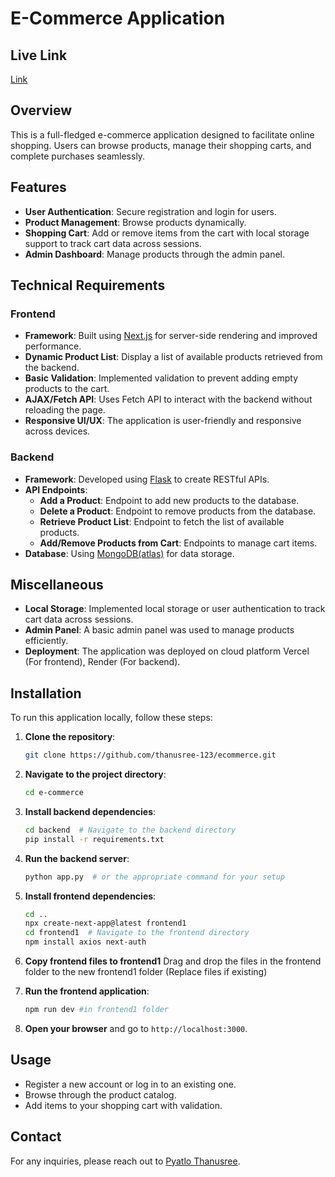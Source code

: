 # E-Commerce Application


## Live Link
[Link](https://ecommerce-navy-seven-30.vercel.app/)


## Overview
This is a full-fledged e-commerce application designed to facilitate online shopping. Users can browse products, manage their shopping carts, and complete purchases seamlessly.

## Features
- **User Authentication**: Secure registration and login for users.
- **Product Management**: Browse products dynamically.
- **Shopping Cart**: Add or remove items from the cart with local storage support to track cart data across sessions.
- **Admin Dashboard**: Manage products through the admin panel.
  
## Technical Requirements

### Frontend
- **Framework**: Built using [Next.js](https://nextjs.org/) for server-side rendering and improved performance.
- **Dynamic Product List**: Display a list of available products retrieved from the backend.
- **Basic Validation**: Implemented validation to prevent adding empty products to the cart.
- **AJAX/Fetch API**: Uses Fetch API to interact with the backend without reloading the page.
- **Responsive UI/UX**: The application is user-friendly and responsive across devices.

### Backend
- **Framework**: Developed using [Flask](https://flask.palletsprojects.com/) to create RESTful APIs.
- **API Endpoints**:
  - **Add a Product**: Endpoint to add new products to the database.
  - **Delete a Product**: Endpoint to remove products from the database.
  - **Retrieve Product List**: Endpoint to fetch the list of available products.
  - **Add/Remove Products from Cart**: Endpoints to manage cart items.
- **Database**: Using [MongoDB(atlas)](https://www.mongodb.com/) for data storage.

## Miscellaneous
- **Local Storage**: Implemented local storage or user authentication to track cart data across sessions.
- **Admin Panel**: A basic admin panel was used to manage products efficiently.
- **Deployment**: The application was deployed on cloud platform Vercel (For frontend), Render (For backend).

## Installation

To run this application locally, follow these steps:

1. **Clone the repository**:
   ```bash
   git clone https://github.com/thanusree-123/ecommerce.git
   ```
   
2. **Navigate to the project directory**:
   ```bash
   cd e-commerce
   ```

3. **Install backend dependencies**:
   ```bash
   cd backend  # Navigate to the backend directory
   pip install -r requirements.txt 
   ```

4. **Run the backend server**:
   ```bash
   python app.py  # or the appropriate command for your setup
   ```
5. **Install frontend dependencies**:
   ```bash
   cd ..
   npx create-next-app@latest frontend1
   cd frontend1  # Navigate to the frontend directory
   npm install axios next-auth 
   ```
6. **Copy frontend files to frontend1**
   Drag and drop the files in the frontend folder to the new frontend1 folder (Replace files if existing)
   
7. **Run the frontend application**:
   ```bash
   npm run dev #in frontend1 folder  
   ```

7. **Open your browser** and go to `http://localhost:3000`.

## Usage

- Register a new account or log in to an existing one.
- Browse through the product catalog.
- Add items to your shopping cart with validation.



## Contact

For any inquiries, please reach out to [Pyatlo Thanusree](mailto:thanupyatlo@gmail.com).

